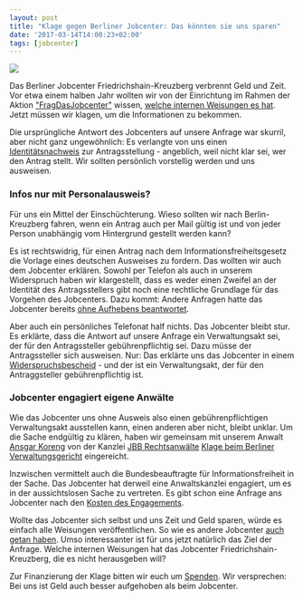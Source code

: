```yaml
---
layout: post
title: "Klage gegen Berliner Jobcenter: Das könnten sie uns sparen"
date: '2017-03-14T14:00:23+02:00'
tags: [jobcenter]
---
```

<img src="https://raw.githubusercontent.com/okfde/blog.fragdenstaat.de/gh-pages/img/jobcenter-xhain.gif">

Das Berliner Jobcenter Friedrichshain-Kreuzberg verbrennt Geld und Zeit. Vor etwa einem halben Jahr wollten wir von der Einrichtung im Rahmen der Aktion <a href="https://fragdenstaat.de/fragdasjobcenter/">"FragDasJobcenter"</a> wissen, 
<a href="https://fragdenstaat.de/anfrage/ubersichtsliste-der-internen-weisungen-7/">
welche internen Weisungen es hat</a>. Jetzt müssen wir klagen, um die Informationen zu bekommen.

Die ursprüngliche Antwort des Jobcenters auf unsere Anfrage war skurril, aber nicht ganz ungewöhnlich: Es verlangte von uns einen <a href="https://fragdenstaat.de/anfrage/ubersichtsliste-der-internen-weisungen-7/#nachricht-57653">Identitätsnachweis</a> zur Antragsstellung - angeblich, weil nicht klar sei, wer den Antrag stellt. Wir sollten persönlich vorstellig werden und uns ausweisen.

<h3>Infos nur mit Personalausweis?</h3>

Für uns ein Mittel der Einschüchterung. Wieso sollten wir nach Berlin-Kreuzberg fahren, wenn ein Antrag auch per Mail gültig ist und von jeder Person unabhängig vom Hintergrund gestellt werden kann?

Es ist rechtswidrig, für einen Antrag nach dem Informationsfreiheitsgesetz die Vorlage eines deutschen Ausweises zu fordern. Das wollten wir auch dem Jobcenter erklären. Sowohl per Telefon als auch in unserem Widerspruch haben wir klargestellt, dass es weder einen Zweifel an der Identität des Antragsstellers gibt noch eine rechtliche Grundlage für das Vorgehen des Jobcenters. Dazu kommt: Andere Anfragen hatte das Jobcenter bereits <a href="https://fragdenstaat.de/anfrage/zielvereinbarung-mit-der-bundesagentur-fur-arbeit-jobcenter-berlin-friedrichshain-kreuzberg/">ohne Aufhebens beantwortet</a>.

Aber auch ein persönliches Telefonat half nichts. Das Jobcenter bleibt stur. Es erklärte, dass die Antwort auf unsere Anfrage ein Verwaltungsakt sei, der für den Antragssteller gebührenpflichtig sei. Dazu müsse der Antragssteller sich ausweisen. Nur: Das erklärte uns das Jobcenter in einem <a href="https://fragdenstaat.de/anfrage/ubersichtsliste-der-internen-weisungen-7/#nachricht-61387">Widerspruchsbescheid</a> - und der ist ein Verwaltungsakt, der für den Antraggsteller gebührenpflichtig ist.

<h3>Jobcenter engagiert eigene Anwälte</h3>

Wie das Jobcenter uns ohne Ausweis also einen gebührenpflichtigen Verwaltungsakt ausstellen kann, einen anderen aber nicht, bleibt unklar. Um die Sache endgültig zu klären, haben wir gemeinsam mit unserem Anwalt <a href="https://www.jbb.de/anwaelte/dr-ansgar-koreng">Ansgar Koreng</a> von der Kanzlei <a href="https://www.jbb.de/">JBB Rechtsanwälte</a> <a href="https://fragdenstaat.de/anfrage/ubersichtsliste-der-internen-weisungen-7/#nachricht-63320">Klage beim Berliner Verwaltungsgericht</a> eingereicht. 

Inzwischen vermittelt auch die Bundesbeauftragte für Informationsfreiheit in der Sache. Das Jobcenter hat derweil eine Anwaltskanzlei engagiert, um es in der aussichtslosen Sache zu vertreten. Es gibt schon eine Anfrage ans Jobcenter nach den <a href="https://fragdenstaat.de/anfrage/honorarvereinbarung-tillner/">Kosten des Engagements</a>.

Wollte das Jobcenter sich selbst und uns Zeit und Geld sparen, würde es einfach alle Weisungen veröffentlichen. So wie es andere Jobcenter <a href="https://fragdenstaat.de/anfrage/interne-weisungen-teamarbeithamburg/">auch getan haben</a>. Umso interessanter ist für uns jetzt natürlich das Ziel der Anfrage. Welche internen Weisungen hat das Jobcenter Friedrichshain-Kreuzberg, die es nicht herausgeben will?

Zur Finanzierung der Klage bitten wir euch um <a href="https://fragdenstaat.de/hilfe/spenden/">Spenden</a>. Wir versprechen: Bei uns ist Geld auch besser aufgehoben als beim Jobcenter.
